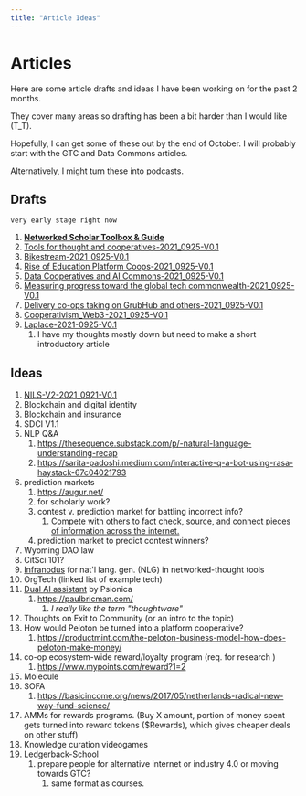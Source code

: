 ```yaml
---
title: "Article Ideas"
---
```


# Articles

Here are some article drafts and ideas I have been working on for the past 2 months.

They cover many areas so drafting has been a bit harder than I would like (T_T).

Hopefully, I can get some of these out by the end of October. I will probably start with the GTC and Data Commons articles.

Alternatively, I might turn these into podcasts.

## Drafts
`very early stage right now`
1. [**Networked Scholar Toolbox & Guide**](https://docs.google.com/document/d/1JIF0ClF5tmDcc8AOo8j1KdlVau6AgSr11aup_B5e7VA/edit?usp=sharing)
2. [Tools for thought and cooperatives-2021_0925-V0.1](Tools%20for%20thought%20and%20cooperatives-2021_0925-V0.1.md)
4. [Bikestream-2021_0925-V0.1](Bikestream-2021_0925-V0.1.md)
6. [Rise of Education Platform Coops-2021_0925-V0.1](Rise%20of%20Education%20Platform%20Coops-2021_0925-V0.1.md)
7. [Data Cooperatives and AI Commons-2021_0925-V0.1](Data%20Cooperatives%20and%20AI%20Commons-2021_0925-V0.1.md)
11. [Measuring progress toward the global tech commonwealth-2021_0925-V0.1](Measuring%20progress%20toward%20the%20global%20tech%20commonwealth-2021_0925-V0.1.md)
12. [Delivery co-ops taking on GrubHub and others-2021_0925-V0.1](Delivery%20co-ops%20taking%20on%20GrubHub%20and%20others-2021_0925-V0.1.md)
13. [Cooperativism_Web3 -2021_0925-V0.1](Cooperativism_Web3 -2021_0925-V0.1.md)
14. [Laplace-2021-0925-V0.1](Laplace-2021-0925-V0.1.md)
	1. I have my thoughts mostly down but need to make a short introductory article


## Ideas

1. [NILS-V2-2021_0921-V0.1](NILS-V2-2021_0921-V0.1.md)
2. Blockchain and digital identity
3. Blockchain and insurance
4. SDCI V1.1
23. NLP Q&A
	1. https://thesequence.substack.com/p/-natural-language-understanding-recap
	2. https://sarita-padoshi.medium.com/interactive-q-a-bot-using-rasa-haystack-67c04021793
24. prediction markets
	1. https://augur.net/
	2. for scholarly work?
	3. contest v. prediction market for battling incorrect info?
		1. [Compete with others to fact check, source, and connect pieces of information across the internet.](https://bridger.live/)
	4. prediction market to predict contest winners?
25. Wyoming DAO law
26. CitSci  101?
27. [Infranodus](https://infranodus.com/) for nat'l lang. gen. (NLG) in networked-thought tools
28. OrgTech (linked list of example tech)
29. [Dual AI assistant](https://psionica.org/tools/dual/) by Psionica
	1. https://paulbricman.com/
		1. *I really like the term "thoughtware"*
30. Thoughts on Exit to Community (or an intro to the topic)
31. How would Peloton be turned into a platform cooperative?
	1. https://productmint.com/the-peloton-business-model-how-does-peloton-make-money/
32. co-op ecosystem-wide reward/loyalty program (req. for research )
	1. https://www.mypoints.com/reward?1=2
33. Molecule 
34. SOFA
	1. https://basicincome.org/news/2017/05/netherlands-radical-new-way-fund-science/
35. AMMs for rewards programs. (Buy X amount, portion of money spent gets turned into reward tokens ($Rewards), which gives cheaper deals on other stuff)
36. Knowledge curation videogames
37. Ledgerback-School
	1. prepare people for alternative internet or industry 4.0 or moving towards GTC?
		1. same format as courses.
